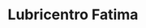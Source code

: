 ---
title: "Lubricentro Fatima"
url: /godoy-cruz/lubricentro-fatima/
shop: reparación de automóviles
---
